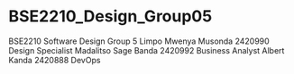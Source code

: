 # BSE2210_Design_Group05
BSE2210 Software Design Group 5
Limpo Mwenya Musonda 2420990 Design Specialist
Madalitso Sage Banda 2420992 Business Analyst 
Albert Kanda 2420888 DevOps 